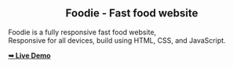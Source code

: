 
  <br />

  <h2 align="center">Foodie - Fast food website</h2>

  Foodie is a fully responsive fast food website, <br />Responsive for all devices, build using HTML, CSS, and JavaScript.

  <a href="https://successfulfadwa.github.io/restaurent-website/"><strong>➥ Live Demo</strong></a>

</div>


